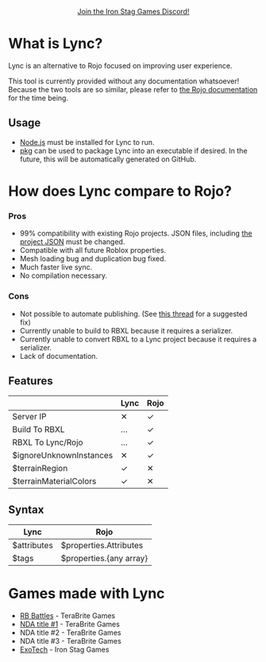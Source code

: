 <p align="center"><a href="https://discord.gg/n33vdDr">Join the Iron Stag Games Discord!</a></p>

# What is Lync?

Lync is an alternative to Rojo focused on improving user experience.

This tool is currently provided without any documentation whatsoever! Because the two tools are so similar, please refer to [the Rojo documentation](https://rojo.space/docs/v7/) for the time being.

## Usage

- [Node.js](https://nodejs.org/) must be installed for Lync to run.
- [pkg](https://www.npmjs.com/package/pkg) can be used to package Lync into an executable if desired. In the future, this will be automatically generated on GitHub.

# How does Lync compare to Rojo?

### Pros
- 99% compatibility with existing Rojo projects. JSON files, including [the project JSON](https://github.com/Iron-Stag-Games/Lync/blob/main/default.project.json) must be changed.
- Compatible with all future Roblox properties.
- Mesh loading bug and duplication bug fixed.
- Much faster live sync.
- No compilation necessary.

### Cons
- Not possible to automate publishing. (See [this thread](https://devforum.roblox.com/t/expose-studiopublishservicepublishas-to-pluginsecurity-create-respective-permission/2065965) for a suggested fix)
- Currently unable to build to RBXL because it requires a serializer.
- Currently unable to convert RBXL to a Lync project because it requires a serializer.
- Lack of documentation.

## Features
|                         | Lync | Rojo |
|-------------------------|------|------|
| Server IP               | ✕    | ✓    |
| Build To RBXL           | …    | ✓    |
| RBXL To Lync/Rojo       | …    | ✓    |
| $ignoreUnknownInstances | ✕    | ✓    |
| $terrainRegion          | ✓    | ✕    |
| $terrainMaterialColors  | ✓    | ✕    |


## Syntax
| Lync | Rojo |
|-|-|
| $attributes | $properties.Attributes |
| $tags | $properties.{any array} |

# Games made with Lync

- [RB Battles](https://www.roblox.com/games/5036207802) - TeraBrite Games
- [NDA title #1](https://www.roblox.com/games/8875360163) - TeraBrite Games
- NDA title #2 - TeraBrite Games
- NDA title #3 - TeraBrite Games
- [ExoTech](https://www.roblox.com/games/7634484468) - Iron Stag Games
